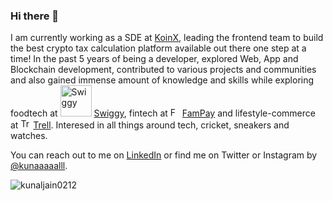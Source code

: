 ### Hi there 👋

I am currently working as a SDE at [KoinX](https://koinx.com/), leading the frontend team to build the best crypto tax calculation platform available out there one step at a time! In the past 5 years of being a developer, explored Web, App and Blockchain development, contributed to various projects and communities and also gained immense amount of knowledge and skills while exploring foodtech at <img src="https://upload.wikimedia.org/wikipedia/en/1/12/Swiggy_logo.svg" alt="Swiggy" width="50"/> [Swiggy](https://www.swiggy.com/), fintech at <img src="https://user-images.githubusercontent.com/56078934/209447756-2c2c9ebd-3726-4232-b1ec-74aa585df4a6.png" alt="FamPay" width="15" height="15"/> [FamPay](https://fampay.in/) and lifestyle-commerce at <img src="https://user-images.githubusercontent.com/56078934/209447871-1af5aa17-9ec0-476f-858f-7220e36028c9.png" alt="Trell" width="16" height="16"/> [Trell](https://trell.co/). Interesed in all things around tech, cricket, sneakers and watches.

You can reach out to me on [LinkedIn](https://www.linkedin.com/in/kunaljain0212/) or find me on Twitter or Instagram by [@kunaaaaalll](https://twitter.com/_kunaaaaalll).

<p align="left"> <img src="https://komarev.com/ghpvc/?username=kunaljain0212&label=Profile%20views&color=0e75b6&style=flat" alt="kunaljain0212" /> </p>
